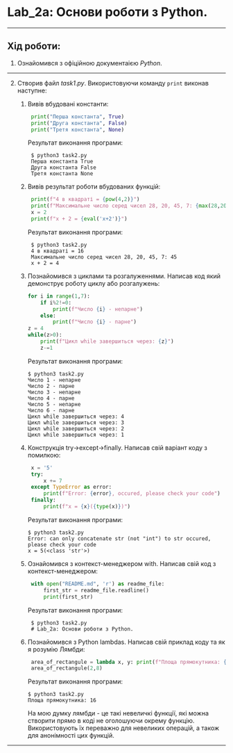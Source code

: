 # Lab_2a: Основи роботи з Python.

****

## Хід роботи:

1. Ознайомився з офіційною документаією _Python_.

****
2. Створив файл _task1.py_. Використовуючи команду `print` виконав наступне:
    1. Вивів вбудовані константи:
       ```python
        print("Перша константа", True)
        print("Друга константа", False)
        print("Третя константа", None)
       ```
       Результат виконання програми:
       ```
        $ python3 task2.py
        Перша константа True
        Друга константа False
        Третя константа None
       ``` 
    2. Вивів результат роботи вбудованих функцій:
       ```python
        print(f"4 в квадраті = {pow(4,2)}")
        print(f"Максимальне число серед чисел 28, 20, 45, 7: {max(28,20,45,7)}")
        x = 2
        print(f"x + 2 = {eval('x+2')}")
       ```

       Результат виконання програми:
       ```
        $ python3 task2.py
        4 в квадраті = 16
        Максимальне число серед чисел 28, 20, 45, 7: 45
        x + 2 = 4
       ```
    3. Познайомився з циклами та розгалуженнями. Написав код який демонструє роботу циклу або розгалужень:
        ```python
        for i in range(1,7):
            if i%2!=0:
                print(f"Число {i} - непарне")
            else:
                print(f"Число {i} - парне")
        z = 4
        while(z>0):
            print(f"Цикл while завершиться через: {z}")
            z-=1
       ```
       Результат виконання програми:
       ```
       $ python3 task2.py
       Число 1 - непарне
       Число 2 - парне
       Число 3 - непарне
       Число 4 - парне
       Число 5 - непарне
       Число 6 - парне
       Цикл while завершиться через: 4
       Цикл while завершиться через: 3
       Цикл while завершиться через: 2
       Цикл while завершиться через: 1
       ```
    4. Конструкція try->except->finally. Написав свій варіант коду з помилкою:
       ```python
        x = '5'
        try:
            x += 7
        except TypeError as error:
            print(f"Error: {error}, occured, please check your code")
        finally:
            print(f"x = {x}({type(x)})")
       ```
       Результат виконання програми:
        ```
       $ python3 task2.py
       Error: can only concatenate str (not "int") to str occured, please check your code
       x = 5(<class 'str'>)
       ```
    5. Ознайомився з контекст-менеджером with. Написав свій код з контекст-менеджером:
       ```python
        with open("README.md", 'r') as readme_file:
            first_str = readme_file.readline()
            print(first_str)
       ```
       Результат виконання програми:
       ```
        $ python3 task2.py
        # Lab_2a: Основи роботи з Python.
       ```
    6. Познайомився з Python lambdas. Написав свій приклад коду та як я розумію Лямбди:
       ```python
        area_of_rectangule = lambda x, y: print(f"Площа прямокутника: {x*y}")
        area_of_rectangule(2,8)
       ```
       Результат виконання програми:
       ```
       $ python3 task2.py
       Площа прямокутника: 16
       ```
       На мою думку лямбди - це такі невеличкі функції, які можна створити прямо в коді не оголошуючи окрему функцію.
       Використовують їх переважно для невеликих операцій, а також для анонімності цих функцій.
****